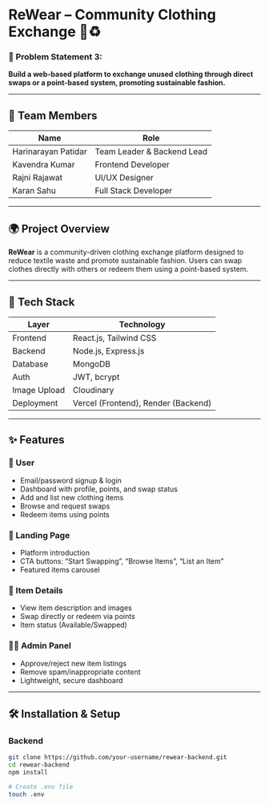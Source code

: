 # ReWear – Community Clothing Exchange 👕♻️

### 🧩 Problem Statement 3:
**Build a web-based platform to exchange unused clothing through direct swaps or a point-based system, promoting sustainable fashion.**

---

## 👥 Team Members

| Name                | Role                       |
|---------------------|----------------------------|
| Harinarayan Patidar | Team Leader & Backend Lead |
| Kavendra Kumar      | Frontend Developer         |
| Rajni Rajawat       | UI/UX Designer             |
| Karan Sahu          | Full Stack Developer       |

---

## 🌍 Project Overview

**ReWear** is a community-driven clothing exchange platform designed to reduce textile waste and promote sustainable fashion. Users can swap clothes directly with others or redeem them using a point-based system.

---

## 🚀 Tech Stack

| Layer       | Technology                          |
|-------------|-------------------------------------|
| Frontend    | React.js, Tailwind CSS              |
| Backend     | Node.js, Express.js                 |
| Database    | MongoDB                             |
| Auth        | JWT, bcrypt                         |
| Image Upload| Cloudinary                          |
| Deployment  | Vercel (Frontend), Render (Backend) |

---

## ✨ Features

### 👤 User
- Email/password signup & login
- Dashboard with profile, points, and swap status
- Add and list new clothing items
- Browse and request swaps
- Redeem items using points

### 🎨 Landing Page
- Platform introduction
- CTA buttons: “Start Swapping”, “Browse Items”, “List an Item”
- Featured items carousel

### 👕 Item Details
- View item description and images
- Swap directly or redeem via points
- Item status (Available/Swapped)

### 🧑‍⚖️ Admin Panel
- Approve/reject new item listings
- Remove spam/inappropriate content
- Lightweight, secure dashboard

---

## 🛠️ Installation & Setup

### Backend
```bash
git clone https://github.com/your-username/rewear-backend.git
cd rewear-backend
npm install

# Create .env file
touch .env
